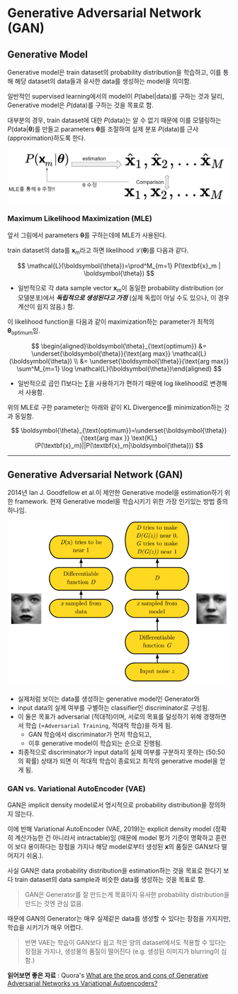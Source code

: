 # Generative Adversarial Network (GAN)

## Generative Model

Generative model은 train dataset의 probability distribution을 학습하고, 이를 통해 해당 dataset의 data들과 유사한 data를 생성하는 model을 의미함.

일반적인 supervised learning에서의 model이 $P(\text{label} | \text{data})$를 구하는 것과 달리, Generative model은 $P(\text{data})$를 구하는 것을 목표로 함.

대부분의 경우, train dataset에 대한 $P(\text{data})$는 알 수 없기 때문에 이를 모델링하는 $P(\text{data}|\boldsymbol{\theta})$를 만들고 parameters $\boldsymbol{\theta}$를 조절하여 실제 분포 $P(\text{data})$를 근사(approximation)하도록 한다.

![](./img/generative_model_mle.png)

### Maximum Likelihood Maximization (MLE)

앞서 그림에서 parameters $\boldsymbol{\theta}$를 구하는데에 MLE가 사용된다.

train dataset의 data를 $\textbf{x}_m$라고 하면 likelihood $\mathcal{L}(\boldsymbol{\theta})$를 다음과 같다.


$$
\mathcal{L}(\boldsymbol{\theta})=\prod^M_{m=1} P(\textbf{x}_m | \boldsymbol{\theta})
$$

* 일반적으로 각 data sample vector $\textbf{x}_m$이 동일한 probability distribution (or 모델분포)에서 ***독립적으로 생성된다고 가정*** (실제 독립이 아닐 수도 있으나, 이 경우 계산이 쉽지 않음.) 함.

이 likelihood function을 다음과 같이 maximization하는 parameter가 최적의 $\boldsymbol{\theta}_{\text{optimum}}$임.

$$
\begin{aligned}\boldsymbol{\theta}_{\text{optimum}} &= \underset{\boldsymbol{\theta}}{\text{arg max}} \mathcal{L}(\boldsymbol{\theta}) \\ &= \underset{\boldsymbol{\theta}}{\text{arg max}} \sum^M_{m=1} \log \mathcal{L}(\boldsymbol{\theta})\end{aligned}
$$

* 일반적으로 곱인 $\prod$보다는 $\sum$을 사용하기가 편하기 때문에 log likelihood로 변경해서 사용함.

위의 MLE로 구한 parameter는 아래와 같이 KL Divergence를 minimization하는 것과 동일함.

$$
\boldsymbol{\theta}_{\text{optimum}}=\underset{\boldsymbol{\theta}}{\text{arg max }} \text{KL}(P(\textbf{x}_m)||P(\textbf{x}_m|\boldsymbol{\theta}))
$$

---

## Generative Adversarial Network (GAN)

2014년 Ian J. Goodfellow et al.이 제안한 Generative model을 estimation하기 위한 framework. 현재 Generative model을 학습시키기 위한 가장 인기있는 방법 중의 하나임.

![](./img/GAN_framework.png)

* 실제처럼 보이는 data를 생성하는 generative model인 Generator와 
* input data의 실제 여부를 구별하는 classifier인 discriminator로 구성됨.
* 이 둘은 목표가 adversarial (적대적)이며, 서로의 목표를 달성하기 위해 경쟁하면서 학습 (=`Adversarial Training`, 적대적 학습)을 하게 됨.
    * GAN 학습에서 discriminator가 먼저 학습되고,
    * 이후 generative model이 학습되는 순으로 진행됨.
* 최종적으로 discriminator가 input data의 실제 여부를 구분하지 못하는 (50:50의 확률) 상태가 되면 이 적대적 학습이 종료되고 최적의 generative model을 얻게 됨.

### GAN vs. Variational AutoEncoder (VAE)

GAN은 implicit density model로서 명시적으로 probability distribution을 정의하지 않는다.  

이에 반해 Variational AutoEncoder (VAE, 2019)는 explicit density model (정확히 계산가능한 건 아니라서 intractable)임 (때문에 model 평가 기준이 명확하고 훈련이 보다 용이하다는 장점을 가지나 해당 model로부터 생성된 $\textbf{x}$의 품질은 GAN보다 떨어지기 쉬움.).

사실 GAN은 data probability distribution을 estimation하는 것을 목표로 한다기 보다 train dataset의 data sample과 비슷한 data를 생성하는 것을 목표로 함.

> GAN은 Generator를 잘 만드는게 목표이지 유사한 probability distribution을 만드는 것엔 관심 없음. 

때문에 GAN의 Generator는 매우 실제같은 data를 생성할 수 있다는 장점을 가지지만, 학습을 시키기가 매우 어렵다.

> 반면 VAE는 학습이 GAN보다 쉽고 적은 양의 dataset에서도 적용할 수 있다는 장점을 가지나, 생성물의 품질이 떨어진다 (e.g. 생성된 이미지가 blurring이 심함.)

**읽어보면 좋은 자료** : Quora's [What are the pros and cons of Generative Adversarial Networks vs Variational Autoencoders?](https://www.quora.com/What-are-the-pros-and-cons-of-Generative-Adversarial-Networks-vs-Variational-Autoencoders)